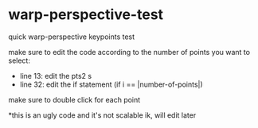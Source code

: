 # warp-perspective-test
quick warp-perspective keypoints test

make sure to edit the code according to the number of points you want to select:
- line 13: edit the pts2 s
- line 32: edit the if statement (if i == |number-of-points|)

make sure to double click for each point

*this is an ugly code and it's not scalable ik, will edit later
